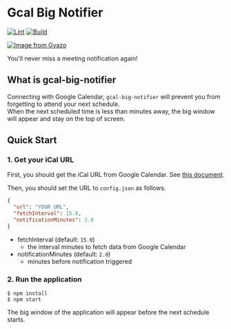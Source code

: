 # Gcal Big Notifier

[![Lint](https://github.com/blue0513/gcal-big-notifier/actions/workflows/lint.yml/badge.svg)](https://github.com/blue0513/gcal-big-notifier/actions/workflows/lint.yml)
[![Build](https://github.com/blue0513/gcal-big-notifier/actions/workflows/build.yml/badge.svg)](https://github.com/blue0513/gcal-big-notifier/actions/workflows/build.yml)

[![Image from Gyazo](https://i.gyazo.com/11454f63032669576f7663634cff1c78.gif)](https://gyazo.com/11454f63032669576f7663634cff1c78)

You'll never miss a meeting notification again!

## What is gcal-big-notifier

Connecting with Google Calendar, `gcal-big-notifier` will prevent you from forgetting to attend your next schedule.  
When the next scheduled time is less than minutes away, the big window will appear and stay on the top of screen.

## Quick Start

### 1. Get your iCal URL

First, you should get the iCal URL from Google Calendar. See [this document](https://support.google.com/calendar/answer/37648?hl=en#zippy=%2Cget-your-calendar-view-only).

Then, you should set the URL to `config.json` as follows.

```json
{
  "url": "YOUR URL",
  "fetchInterval": 15.0,
  "notificationMinutes": 2.0
}
```

- fetchInterval (default: `15.0`)
  - the interval minutes to fetch data from Google Calendar
- notificationMinutes (default: `2.0`)
  - minutes before notification triggered

### 2. Run the application

```console
$ npm install
$ npm start
```

The big window of the application will appear before the next schedule starts.
